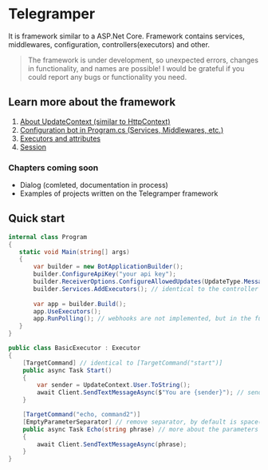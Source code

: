 # Telegramper
It is framework similar to a ASP.Net Core. Framework contains services, middlewares, configuration, controllers(executors) and other.

> The framework is under development, so unexpected errors, changes in functionality, and names are possible! I would be grateful if you could report any bugs or functionality you need.

## Learn more about the framework
1. [About UpdateContext (similar to HttpContext)](https://github.com/GineTik/Telegramper-TelegramFramework/tree/master/Telegramper/TelegramBotApplication/Context)
1. [Configuration bot in Program.cs (Services, Middlewares, etc.)](https://github.com/GineTik/Telegramper-TelegramFramework/tree/master/Telegramper/TelegramBotApplication)
1. [Executors and attributes](https://github.com/GineTik/Telegramper-TelegramFramework/tree/master/Telegramper/Executors)
1. [Session](https://github.com/GineTik/Telegramper-TelegramFramework/tree/master/Telegramper/Sessions)

### Chapters coming soon
- Dialog (comleted, documentation in process)
- Examples of projects written on the Telegramper framework

## Quick start
```cs
internal class Program
{
   static void Main(string[] args)
   {
       var builder = new BotApplicationBuilder();
       builder.ConfigureApiKey("your api key");
       builder.ReceiverOptions.ConfigureAllowedUpdates(UpdateType.Message, UpdateType.CallbackQuery); // default is UpdateType.Message
       builder.Services.AddExecutors(); // identical to the controller in ASP.Net Core
   
       var app = builder.Build();
       app.UseExecutors();
       app.RunPolling(); // webhooks are not implemented, but in the future you will be able to, for example, change polling to webhooks and vice versa
   }
}

public class BasicExecutor : Executor
{
    [TargetCommand] // identical to [TargetCommand("start")]
    public async Task Start()
    {
        var sender = UpdateContext.User.ToString();
        await Client.SendTextMessageAsync($"You are {sender}"); // send a text response
    }

    [TargetCommand("echo, command2")]
    [EmptyParameterSeparator] // remove separator, by default is space(" ")
    public async Task Echo(string phrase) // more about the parameters later 
    {
        await Client.SendTextMessageAsync(phrase);
    }
}
```
